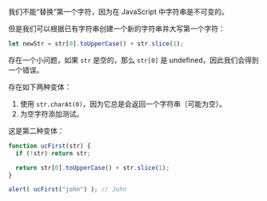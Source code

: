 我们不能“替换”第一个字符，因为在 JavaScript 中字符串是不可变的。

但是我们可以根据已有字符串创建一个新的字符串并大写第一个字符：

```js
let newStr = str[0].toUpperCase() + str.slice(1);
```

存在一个小问题，如果 `str` 是空的，那么 `str[0]` 是 undefined，因此我们会得到一个错误。

存在如下两种变体：

1. 使用 `str.charAt(0)`，因为它总是会返回一个字符串（可能为空）。
2. 为空字符添加测试。

这是第二种变体：

```js run
function ucFirst(str) {
  if (!str) return str;

  return str[0].toUpperCase() + str.slice(1);
}

alert( ucFirst("john") ); // John
```

